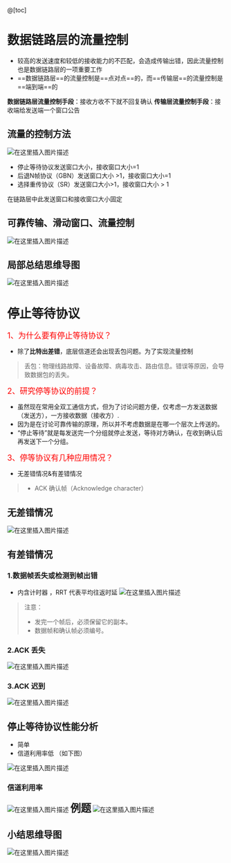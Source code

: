 ﻿@[toc]
# 数据链路层的流量控制
- 较高的发送速度和较低的接收能力的不匹配，会造成传输出错，因此流量控制也是数据链路层的一项重要工作
- ==数据链路层==的流量控制是==点对点==的，而==传输层==的流量控制是==端到端==的

**数据链路层流量控制手段**：接收方收不下就不回复确认
**传输层流量控制手段**：接收端给发送端一个窗口公告


## 流量的控制方法
![在这里插入图片描述](https://img-blog.csdnimg.cn/6bba5b9ec6a64e3697679d8ffeb1f503.png?x-oss-process=image/watermark,type_ZmFuZ3poZW5naGVpdGk,shadow_10,text_aHR0cHM6Ly9ibG9nLmNzZG4ubmV0L1F1YW50dW1Zb3U=,size_16,color_FFFFFF,t_70)
- 停止等待协议发送窗口大小，接收窗口大小=1
- 后退N帧协议（GBN）发送窗口大小 >1，接收窗口大小=1
- 选择重传协议（SR）发送窗口大小>1，接收窗口大小 > 1

在链路层中此发送窗口和接收窗口大小固定

## 可靠传输、滑动窗口、流量控制
![在这里插入图片描述](https://img-blog.csdnimg.cn/bf8839936a2c4e8fa8704b15ffcbe0f7.png?x-oss-process=image/watermark,type_ZmFuZ3poZW5naGVpdGk,shadow_10,text_aHR0cHM6Ly9ibG9nLmNzZG4ubmV0L1F1YW50dW1Zb3U=,size_16,color_FFFFFF,t_70)

## 局部总结思维导图
![在这里插入图片描述](https://img-blog.csdnimg.cn/301539171d98414b9a60c2ab37d9e130.png?x-oss-process=image/watermark,type_ZmFuZ3poZW5naGVpdGk,shadow_10,text_aHR0cHM6Ly9ibG9nLmNzZG4ubmV0L1F1YW50dW1Zb3U=,size_16,color_FFFFFF,t_70)
# 停止等待协议
<font color=red size=4>1、为什么要有停止等待协议？</font>
- 除了**比特出差错**，底层信道还会出现丢包问题。为了实现流量控制

> 丢包：物理线路故障、设备故障、病毒攻击、路由信息。错误等原因，会导致数据包的丢失。

<font color=red size=4>2、研究停等协议的前提？</font>
- 虽然现在常用全双工通信方式，但为了讨论问题方便，仅考虑一方发送数据（发送方），一方接收数据（接收方）.
- 因为是在讨论可靠传输的原理，所以并不考虑数据是在哪一个层次上传送的。
- “停止等待”就是每发送完一个分组就停止发送，等待对方确认，在收到确认后再发送下一个分组。

<font color=red size=4>3、停等协议有几种应用情况？</font>
- 无差错情况&有差错情况



> - ACK   确认帧（Acknowledge character）

## 无差错情况
![在这里插入图片描述](https://img-blog.csdnimg.cn/a50727548b454d57a339d9a2d2ed6ef9.png?x-oss-process=image/watermark,type_ZmFuZ3poZW5naGVpdGk,shadow_10,text_aHR0cHM6Ly9ibG9nLmNzZG4ubmV0L1F1YW50dW1Zb3U=,size_16,color_FFFFFF,t_70)
## 有差错情况
### 1.数据帧丢失或检测到帧出错
- 内含计时器 ，RRT  代表平均往返时延
![在这里插入图片描述](https://img-blog.csdnimg.cn/478d3eee26814f0bb2671e5d75f69f84.png?x-oss-process=image/watermark,type_ZmFuZ3poZW5naGVpdGk,shadow_10,text_aHR0cHM6Ly9ibG9nLmNzZG4ubmV0L1F1YW50dW1Zb3U=,size_16,color_FFFFFF,t_70)

> 注意：
> - 发完一个帧后，必须保留它的副本。
> - 数据帧和确认帧必须编号。


### 2.ACK 丢失

![在这里插入图片描述](https://img-blog.csdnimg.cn/bfe6ad8761da4b8481c722013ba87194.png?x-oss-process=image/watermark,type_ZmFuZ3poZW5naGVpdGk,shadow_10,text_aHR0cHM6Ly9ibG9nLmNzZG4ubmV0L1F1YW50dW1Zb3U=,size_16,color_FFFFFF,t_70)
### 3.ACK 迟到
![在这里插入图片描述](https://img-blog.csdnimg.cn/25556e1d025f4e7384cf7ae101a33e2a.png?x-oss-process=image/watermark,type_ZmFuZ3poZW5naGVpdGk,shadow_10,text_aHR0cHM6Ly9ibG9nLmNzZG4ubmV0L1F1YW50dW1Zb3U=,size_16,color_FFFFFF,t_70)
## 停止等待协议性能分析
- 简单
- 信道利用率低 （如下图）

![在这里插入图片描述](https://img-blog.csdnimg.cn/94d222471310429b90db1bfc12728d71.png?x-oss-process=image/watermark,type_ZmFuZ3poZW5naGVpdGk,shadow_10,text_aHR0cHM6Ly9ibG9nLmNzZG4ubmV0L1F1YW50dW1Zb3U=,size_16,color_FFFFFF,t_70)
### 信道利用率
![在这里插入图片描述](https://img-blog.csdnimg.cn/40496adb50b448d9a038877097b6a6c2.png?x-oss-process=image/watermark,type_ZmFuZ3poZW5naGVpdGk,shadow_10,text_aHR0cHM6Ly9ibG9nLmNzZG4ubmV0L1F1YW50dW1Zb3U=,size_16,color_FFFFFF,t_70)
<font size=5>**例题**</font>
![在这里插入图片描述](https://img-blog.csdnimg.cn/479712378b3149d2818196a57a5c3d08.png?x-oss-process=image/watermark,type_ZmFuZ3poZW5naGVpdGk,shadow_10,text_aHR0cHM6Ly9ibG9nLmNzZG4ubmV0L1F1YW50dW1Zb3U=,size_16,color_FFFFFF,t_70)
## 小结思维导图
![在这里插入图片描述](https://img-blog.csdnimg.cn/915110944b53473680e9bdcc13918a78.png?x-oss-process=image/watermark,type_ZmFuZ3poZW5naGVpdGk,shadow_10,text_aHR0cHM6Ly9ibG9nLmNzZG4ubmV0L1F1YW50dW1Zb3U=,size_16,color_FFFFFF,t_70)

